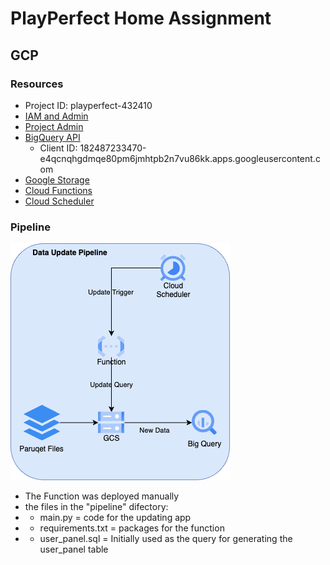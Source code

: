 # PlayPerfect Home Assignment
## GCP
### Resources
- Project ID: playperfect-432410
- [IAM and Admin](https://console.cloud.google.com/iam-admin/iam?referrer=search&hl=en&project=playperfect-432410)
- [Project Admin](https://console.cloud.google.com/welcome/new?project=playperfect-432410&hl=en)
- [BigQuery API](https://console.cloud.google.com/apis/api/bigquery.googleapis.com/metrics?hl=en&project=playperfect-432410)
  - Client ID: 182487233470-e4qcnqhgdmqe80pm6jmhtpb2n7vu86kk.apps.googleusercontent.com
- [Google Storage](https://console.cloud.google.com/storage/browser/game-events-bucket?hl=en&project=playperfect-432410)
- [Cloud Functions](https://console.cloud.google.com/functions/list?referrer=search&hl=en&project=playperfect-432410)
- [Cloud Scheduler](https://console.cloud.google.com/cloudscheduler?referrer=search&hl=en&project=playperfect-432410)

### Pipeline
![Pipeline Architecture](./playperfect-architecture-pipeline.png)
- The Function was deployed manually
- the files in the "pipeline" difectory:
- - main.py = code for the updating app
- - requirements.txt = packages for the function
- - user_panel.sql = Initially used as the query for generating the user_panel table